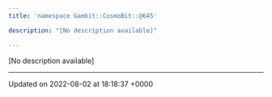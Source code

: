 ```yaml
---
title: 'namespace Gambit::CosmoBit::@645'

description: "[No description available]"

---
```







[No description available]






-------------------------------

Updated on 2022-08-02 at 18:18:37 +0000